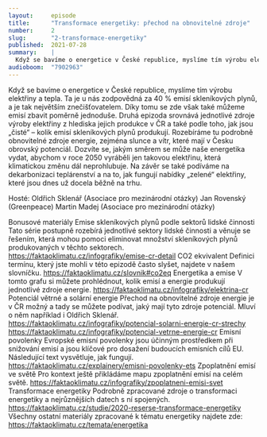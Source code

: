 ```yaml
---
layout:     episode
title:      "Transformace energetiky: přechod na obnovitelné zdroje"
number:     2
slug:       "2-transformace-energetiky"
published:  2021-07-28
summary:    |
  Když se bavíme o energetice v České republice, myslíme tím výrobu elektřiny a tepla. Ta je u nás zodpovědná za 40 % emisí skleníkových plynů, a je tak největším znečišťovatelem. Díky tomu se zde však také můžeme  emisí zbavit poměrně jednoduše.
audioboom:  "7902963"
---
```

Když se  bavíme o energetice v České republice, myslíme tím výrobu elektřiny a tepla. Ta je u nás zodpovědná za 40 % emisí skleníkových plynů, a je tak největším znečišťovatelem. Díky tomu se zde však také můžeme  emisí zbavit poměrně jednoduše.
Druhá epizoda srovnává jednotlivé zdroje výroby elektřiny z hlediska jejich produkce v ČR a také podle toho, jak jsou „čisté“ – kolik emisí skleníkových plynů produkují. Rozebíráme tu podrobně obnovitelné zdroje energie, zejména slunce a vítr, které mají v Česku obrovský potenciál. 
Dozvíte se, jakým směrem se může naše energetika vydat, abychom v roce 2050 vyráběli jen takovou elektřinu, která klimatickou změnu dál neprohlubuje. Na závěr se také podíváme na dekarbonizaci teplárenství a na to, jak fungují nabídky „zelené“ elektřiny, které jsou dnes už docela běžně na trhu.

Hosté:
Oldřich Sklenář (Asociace pro mezinárodní otázky)
Jan Rovenský (Greenpeace)
Martin Madej (Asociace pro mezinárodní otázky)

Bonusové materiály
Emise skleníkových plynů podle sektorů lidské činnosti
Tato série postupně rozebírá jednotlivé sektory lidské činnosti a věnuje se řešením, která mohou pomoci eliminovat množství skleníkových plynů produkovaných v těchto sektorech.
https://faktaoklimatu.cz/infografiky/emise-cr-detail
CO2 ekvivalent
Definici termínu, který jste mohli v této epizodě často slyšet, najdete v našem slovníčku.
https://faktaoklimatu.cz/slovnik#co2eq
Energetika a emise
V tomto grafu si můžete prohlédnout, kolik emisí a energie produkují jednotlivé zdroje energie.
https://faktaoklimatu.cz/infografiky/elektrina-cr
Potenciál větrné a solární energie
Přechod na obnovitelné zdroje energie je v ČR možný a tady se můžete podívat, jaký mají tyto zdroje potenciál. Mluví o něm například i Oldřich Sklenář.
https://faktaoklimatu.cz/infografiky/potencial-solarni-energie-cr-strechy
https://faktaoklimatu.cz/infografiky/potencial-vetrne-energie-cr
Emisní povolenky
Evropské emisní povolenky jsou účinným prostředkem při snižování emisí a jsou klíčové pro dosažení budoucích emisních cílů EU. Následující text vysvětluje, jak fungují.
https://faktaoklimatu.cz/explainery/emisni-povolenky-ets
Zpoplatnění emisí ve světě
Pro kontext ještě přikládáme mapu zpoplatnění emisí na celém světě.
https://faktaoklimatu.cz/infografiky/zpoplatneni-emisi-svet
Transformace energetiky
Podrobně zpracované zdroje o transformaci energetiky a nejrůznějších datech s ní spojených.
https://faktaoklimatu.cz/studie/2020-reserse-transformace-energetiky
Všechny ostatní materiály zpracované k tématu energetiky najdete zde:
https://faktaoklimatu.cz/temata/energetika
